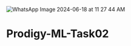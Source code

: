 ![WhatsApp Image 2024-06-18 at 11 27 44 AM](https://github.com/vaishnavisdeshmukh/Prodigy-ML-Task02/assets/172934114/3efae96d-6bc9-4fe4-a438-8f58d429fb23)
# Prodigy-ML-Task02
